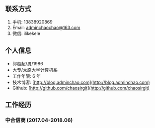 ## 联系方式

1. 手机: 13838920869
2. Email: adminchaochao@163.com
3. 微信: ilikekele

## 个人信息

+ 郭超超/男/1986
+ 大专/太原大学计算机系
+ 工作年限: 6 年
+ 技术博客: [http://blog.adminchao.com](http://blog.adminchao.com)
+ Github: [http://github.com/chaosirgit](http://github.com/chaosirgit)

## 工作经历

### 中合信商 (2017.04-2018.06)
